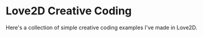 # Love2D Creative Coding

Here's a collection of simple creative coding examples I've made in Love2D.
